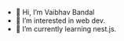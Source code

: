 - 👋 Hi, I’m Vaibhav Bandal
- 👀 I’m interested in web dev.
- 🌱 I’m currently learning nest.js.


<!---
vaibhavmobilefirst/vaibhavmobilefirst is a ✨ special ✨ repository because its `README.md` (this file) appears on your GitHub profile.
You can click the Preview link to take a look at your changes.
--->
